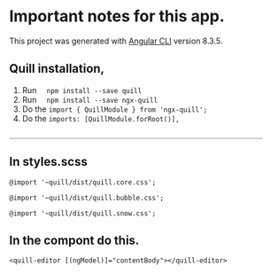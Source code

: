 # Important notes for this app.

This project was generated with [Angular CLI](https://github.com/angular/angular-cli) version 8.3.5.

## Quill installation,

1. Run  `  npm install --save quill`
2. Run  `  npm install --save ngx-quill`
3. Do the `import { QuillModule } from 'ngx-quill';`
4. Do the `imports: [QuillModule.forRoot()],`

`________________________________________________________________`

## In styles.scss

`@import '~quill/dist/quill.core.css';`

`@import '~quill/dist/quill.bubble.css';`

`@import '~quill/dist/quill.snow.css';`


## In the compont do this.

`<quill-editor [(ngModel)]="contentBody"></quill-editor>`








